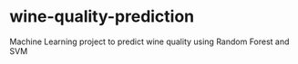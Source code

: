 # wine-quality-prediction
Machine Learning project to predict wine quality using Random Forest and SVM
